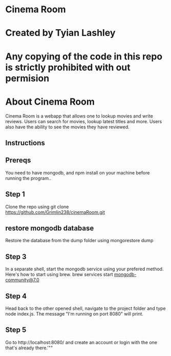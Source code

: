 # Cinema Room
# Created by Tyian Lashley
# Any copying of the code in this repo is strictly prohibited with out permision
# About Cinema Room
Cinema Room is a webapp that allows one to lookup movies and write reviews. Users can search for movies, lookup latest titles and more. Users also have the ability to see the movies they have reviewed.

## Instructions
## Prereqs
You need to have mongodb, and npm install on your machine before running the program..
## Step 1
Clone the repo using git clone https://github.com/Grimlin238/cinemaRoom.git
## restore mongodb database
Restore the database from the dump folder using mongorestore dump
## Step 3
In a separate shell, start the mongodb service using your prefered method. Here's how to start using brew.
brew services start mongodb-community@7.0
## Step 4
Head back to the other opened shell, navigate to the project folder and type node index.js. The message "I'm running on port 8080" will print.
## Step 5
Go to http://localhost:8080/ and create an account or login with the one that's already there.'""
